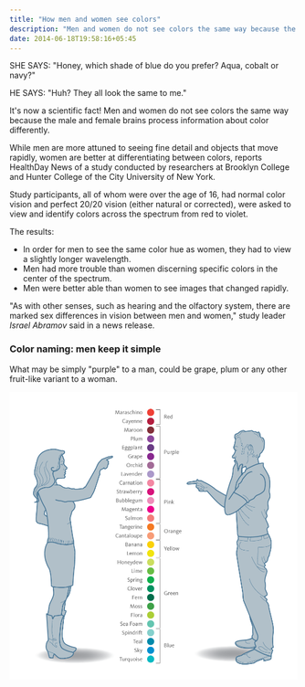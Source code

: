 ```yaml
---
title: "How men and women see colors"
description: "Men and women do not see colors the same way because the male and female brains process information about color differently."
date: 2014-06-18T19:58:16+05:45
---
```


SHE SAYS: "Honey, which shade of blue do you prefer? Aqua, cobalt or navy?"

HE SAYS: "Huh? They all look the same to me."

It's now a scientific fact! Men and women do not see colors the same way because the male and female brains process information about color differently.

While men are more attuned to seeing fine detail and objects that move rapidly, women are better at differentiating between colors, reports HealthDay News of a study conducted by researchers at Brooklyn College and Hunter College of the City University of New York.

Study participants, all of whom were over the age of 16, had normal color vision and perfect 20/20 vision (either natural or corrected), were asked to view and identify colors across the spectrum from red to violet.

The results:

- In order for men to see the same color hue as women, they had to view a slightly longer wavelength.
- Men had more trouble than women discerning specific colors in the center of the spectrum.
- Men were better able than women to see images that changed rapidly.

"As with other senses, such as hearing and the olfactory system, there are marked sex differences in vision between men and women," study leader _Israel Abramov_ said in a news release.

### Color naming: men keep it simple

What may be simply "purple" to a man, could be grape, plum or any other fruit-like variant to a woman.

![How men and women see colors](/uploads/20140618-how-men-and-women-see-colors.png)

